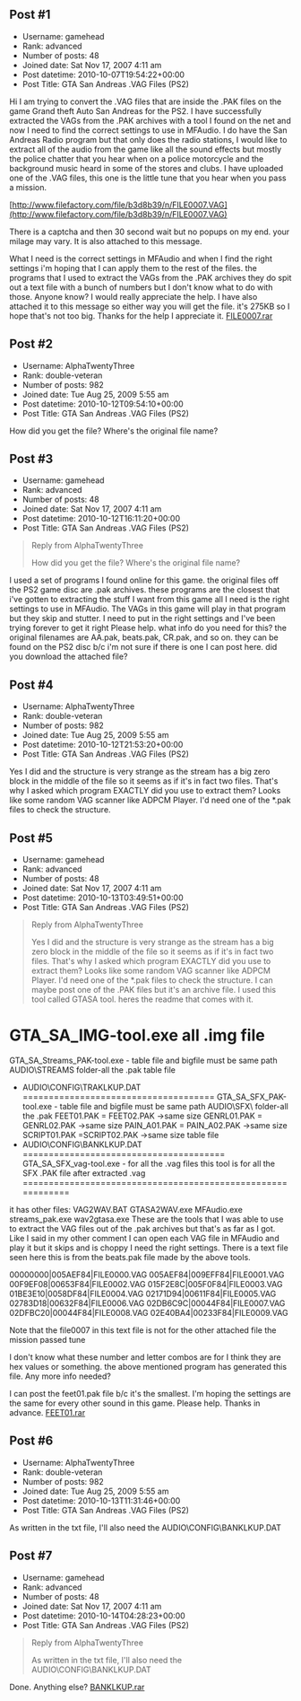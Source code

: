 ## Post #1
- Username: gamehead
- Rank: advanced
- Number of posts: 48
- Joined date: Sat Nov 17, 2007 4:11 am
- Post datetime: 2010-10-07T19:54:22+00:00
- Post Title: GTA San Andreas .VAG Files (PS2)

Hi I am trying to convert the .VAG files that are inside the .PAK files on the game Grand theft Auto San Andreas for the PS2. I have successfully extracted the VAGs from the .PAK archives with a tool I found on the net and now I need to find the correct settings to use in MFAudio. I do have the San Andreas Radio program but that only does the radio stations, I would like to extract all of the audio from the game like all the sound effects but mostly the police chatter that you hear when on a police motorcycle and the background music heard in some of the stores and clubs. I have uploaded one of the .VAG files, this one is the little tune that you hear when you pass a mission. 


[http://www.filefactory.com/file/b3d8b39/n/FILE0007.VAG](http://www.filefactory.com/file/b3d8b39/n/FILE0007.VAG) 

There is a captcha and then 30 second wait but no popups on my end. your milage may vary.
It is also attached to this message.

What I need is the correct settings in MFAudio and when I find the right settings i'm hoping that I can apply them to the rest of the files. the programs that I used to extract the VAGs from the .PAK archives they do spit out a text file with a bunch of numbers but I don't know what to do with those. Anyone know? I would really appreciate the help. I have also attached it to this message so either way you will get the file. it's 275KB so I hope that's not too big.
Thanks for the help I appreciate it.
[FILE0007.rar](https://xentaxbackup.github.io/file/3505_FILE0007.rar)
## Post #2
- Username: AlphaTwentyThree
- Rank: double-veteran
- Number of posts: 982
- Joined date: Tue Aug 25, 2009 5:55 am
- Post datetime: 2010-10-12T09:54:10+00:00
- Post Title: GTA San Andreas .VAG Files (PS2)

How did you get the file? Where's the original file name?
## Post #3
- Username: gamehead
- Rank: advanced
- Number of posts: 48
- Joined date: Sat Nov 17, 2007 4:11 am
- Post datetime: 2010-10-12T16:11:20+00:00
- Post Title: GTA San Andreas .VAG Files (PS2)

> Reply from AlphaTwentyThree
>
> How did you get the file? Where's the original file name?

I used a set of programs I found online for this game. the original files off the PS2 game disc are .pak archives. these programs are the closest that i've gotten to extracting the stuff I want from this game all I need is the right settings to use in MFAudio. The VAGs in this game will play in that program but they skip and stutter. I need to put in the right settings and I've been trying forever to get it right Please help. what info do you need for this? the original filenames are AA.pak, beats.pak, CR.pak, and so on. they can be found on the PS2 disc b/c i'm not sure if there is one I can post here. did you download the attached file?
## Post #4
- Username: AlphaTwentyThree
- Rank: double-veteran
- Number of posts: 982
- Joined date: Tue Aug 25, 2009 5:55 am
- Post datetime: 2010-10-12T21:53:20+00:00
- Post Title: GTA San Andreas .VAG Files (PS2)

Yes I did and the structure is very strange as the stream has a big zero block in the middle of the file so it seems as if it's in fact two files. That's why I asked which program EXACTLY did you use to extract them? Looks like some random VAG scanner like ADPCM Player. I'd need one of the *.pak files to check the structure.
## Post #5
- Username: gamehead
- Rank: advanced
- Number of posts: 48
- Joined date: Sat Nov 17, 2007 4:11 am
- Post datetime: 2010-10-13T03:49:51+00:00
- Post Title: GTA San Andreas .VAG Files (PS2)

> Reply from AlphaTwentyThree
>
> Yes I did and the structure is very strange as the stream has a big zero block in the middle of the file so it seems as if it's in fact two files. That's why I asked which program EXACTLY did you use to extract them? Looks like some random VAG scanner like ADPCM Player. I'd need one of the *.pak files to check the structure.
I can maybe post one of the .PAK files but it's an archive file. I used this tool called GTASA tool. heres the readme that comes with it.


GTA_SA_IMG-tool.exe
all .img file
===========================
GTA_SA_Streams_PAK-tool.exe - table file and bigfile must be same path
AUDIO\STREAMS folder-all the .pak
table file 
- AUDIO\CONFIG\TRAKLKUP.DAT
=====================================
GTA_SA_SFX_PAK-tool.exe - table file and bigfile must be same path
AUDIO\SFX\ folder-all the .pak
FEET01.PAK = FEET02.PAK ->same size
GENRL01.PAK = GENRL02.PAK ->same size
PAIN_A01.PAK = PAIN_A02.PAK ->same size
SCRIPT01.PAK =SCRIPT02.PAK ->same size
table file 
- AUDIO\CONFIG\BANKLKUP.DAT
=======================================
GTA_SA_SFX_vag-tool.exe - for all the .vag files
this tool is for all the SFX .PAK file after extracted .vag
============================================================

it has other files:
VAG2WAV.BAT
GTASA2WAV.exe
MFAudio.exe
streams_pak.exe
wav2gtasa.exe
These are the tools that I was able to use to extract the VAG files out of the .pak archives but that's as far as I got. Like I said in my other comment I can open each VAG file in MFAudio and play it but it skips and is choppy I need the right settings. There is a text file seen here this is from the beats.pak file made by the above tools.

00000000|005AEF84|FILE0000.VAG
005AEF84|009EFF84|FILE0001.VAG
00F9EF08|00653F84|FILE0002.VAG
015F2E8C|005F0F84|FILE0003.VAG
01BE3E10|0058DF84|FILE0004.VAG
02171D94|00611F84|FILE0005.VAG
02783D18|00632F84|FILE0006.VAG
02DB6C9C|00044F84|FILE0007.VAG
02DFBC20|00044F84|FILE0008.VAG
02E40BA4|00233F84|FILE0009.VAG

Note that the file0007 in this text file is not for the other attached file the mission passed tune

I don't know what these number and letter combos are for I think they are hex values or something. the above mentioned program has generated this file. Any more info needed?

I can post the feet01.pak file b/c it's the smallest. I'm hoping the settings are the same for every other sound in this game. Please help. Thanks in advance.
[FEET01.rar](https://xentaxbackup.github.io/file/3524_FEET01.rar)
## Post #6
- Username: AlphaTwentyThree
- Rank: double-veteran
- Number of posts: 982
- Joined date: Tue Aug 25, 2009 5:55 am
- Post datetime: 2010-10-13T11:31:46+00:00
- Post Title: GTA San Andreas .VAG Files (PS2)

As written in the txt file, I'll also need the AUDIO\CONFIG\BANKLKUP.DAT
## Post #7
- Username: gamehead
- Rank: advanced
- Number of posts: 48
- Joined date: Sat Nov 17, 2007 4:11 am
- Post datetime: 2010-10-14T04:28:23+00:00
- Post Title: GTA San Andreas .VAG Files (PS2)

> Reply from AlphaTwentyThree
>
> As written in the txt file, I'll also need the AUDIO\CONFIG\BANKLKUP.DAT

Done. Anything else?
[BANKLKUP.rar](https://xentaxbackup.github.io/file/3530_BANKLKUP.rar)
